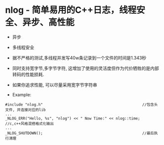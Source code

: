 # nlog - 简单易用的C++日志，线程安全、异步、高性能

* 异步
* 多线程安全
* 据不严格的测试,多线程并发写40w条记录到一个文件的时间是1.343秒
* 同时支持宽字节,多字节字符, 这增加了使用的灵活度但作为代价牺牲的是内部转码的性能损耗.
* 如果你追求性能, 可以尽量采用宽字节字符串

* Example:
```
#include "nlog.h"                                             //包含头文件, 并连接对应的lib
...
_NLOG_ERR("Hello, %s", "nlog") << " Now Time:" << nlog::time; //c,c++风格混搭格式化输出
...
_NLOG_SHUTDOWN();                                             //最后执行清理
```